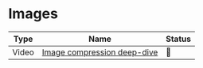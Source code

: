 # Images

| Type  | Name                                                                       | Status         |
| ----- | -------------------------------------------------------------------------- | -------------- |
| Video | [Image compression deep-dive](https://www.youtube.com/watch?v=F1kYBnY6mwg) | :movie_camera: |
